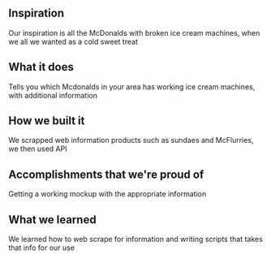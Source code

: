 ## Inspiration
Our inspiration is all the McDonalds with broken ice cream machines, when we all we wanted as a cold sweet treat
 
## What it does
Tells you which Mcdonalds in your area has working ice cream machines, with additional information

## How we built it
We scrapped web information products such as sundaes and McFlurries, we then used API

## Accomplishments that we're proud of
Getting a working mockup with the appropriate information

## What we learned
We learned how to web scrape for information and writing scripts that takes that info for our use
